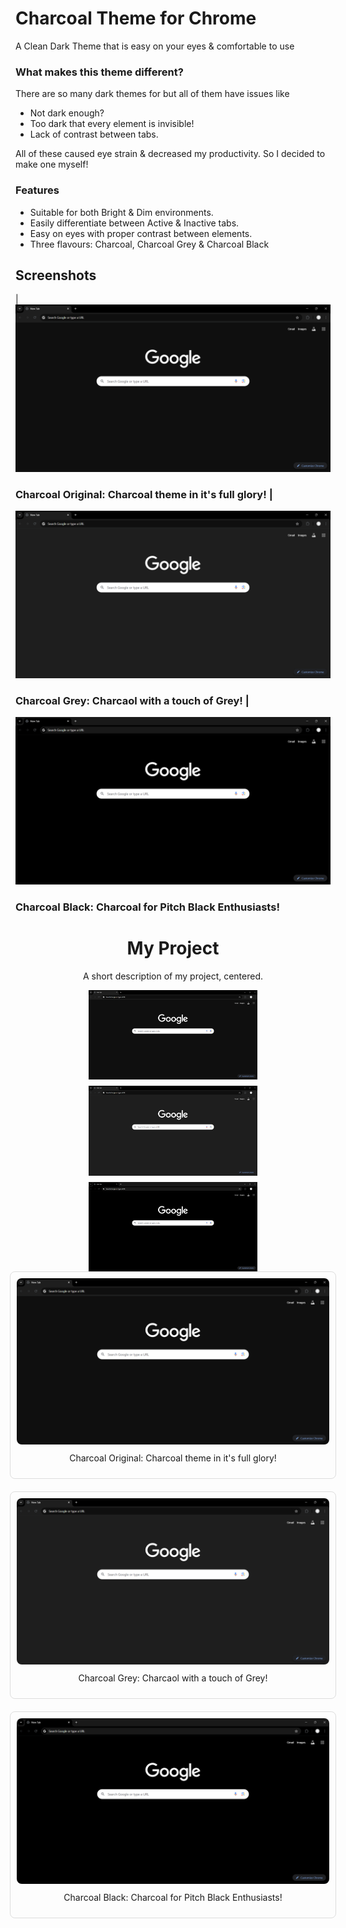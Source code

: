 # Charcoal Theme for Chrome 

A Clean Dark Theme that is easy on your eyes & comfortable to use

### What makes this theme different?
There are so many dark themes for but all of them have issues like

 - Not dark enough?
 - Too dark that every element is invisible!
 - Lack of contrast between tabs.

All of these caused eye strain & decreased my productivity. 
So I decided to make one myself!

### Features

 - Suitable for both Bright & Dim environments.
 - Easily differentiate between Active & Inactive tabs.
 - Easy on eyes with proper contrast between elements.
 - Three flavours: Charcoal, Charcoal Grey & Charcoal Black 

## Screenshots

| ![Charcoal](https://github.com/Exotic-Lambo/Charcoal/blob/main/Screenshots/1.%20Charcoal.png)
### <centre> Charcoal Original: Charcoal theme in it's full glory! <Centre> |

![Charcoal](https://github.com/Exotic-Lambo/Charcoal/blob/main/Screenshots/2.%20Charcoal%20Grey.png)
### Charcoal Grey: Charcaol with a touch of Grey! |

![Charcoal](https://github.com/Exotic-Lambo/Charcoal/blob/main/Screenshots/3.%20Charcoal%20Black.png)
### Charcoal Black: Charcoal for Pitch Black Enthusiasts!

<div align="center">
  <h1>My Project</h1>
  <p>A short description of my project, centered.</p>
</div>

<div style="display: flex; flex-wrap: wrap; gap: 10px; justify-content: center;">
  <img src="https://github.com/Exotic-Lambo/Charcoal/blob/main/Screenshots/1.%20Charcoal.png" alt="Image1" width="270" />
  <img src="https://github.com/Exotic-Lambo/Charcoal/blob/main/Screenshots/2.%20Charcoal%20Grey.png" alt="Image2" width="270" />
  <img src="https://github.com/Exotic-Lambo/Charcoal/blob/main/Screenshots/3.%20Charcoal%20Black.png" alt="Image3" width="270" />
</div>

<div style="display: flex; flex-direction: column; align-items: center; gap: 20px;">

  <!-- Image 1 -->
  <div style="text-align: center; border: 1px solid #ddd; padding: 10px; border-radius: 8px; width: 500px;">
    <img src="https://github.com/Exotic-Lambo/Charcoal/blob/main/Screenshots/1.%20Charcoal.png" alt="Image 1" style="width: 100%; border-radius: 8px;" />
    <p style="margin-top: 10px;">Charcoal Original: Charcoal theme in it's full glory!</p>
  </div>

  <!-- Image 2 -->
  <div style="text-align: center; border: 1px solid #ddd; padding: 10px; border-radius: 8px; width: 500px;">
    <img src="https://github.com/Exotic-Lambo/Charcoal/blob/main/Screenshots/2.%20Charcoal%20Grey.png" alt="Image 2" style="width: 100%; border-radius: 8px;" />
    <p style="margin-top: 10px;">Charcoal Grey: Charcaol with a touch of Grey!</p>
  </div>

  <!-- Image 3 -->
  <div style="text-align: center; border: 1px solid #ddd; padding: 10px; border-radius: 8px; width: 500px;">
    <img src="https://github.com/Exotic-Lambo/Charcoal/blob/main/Screenshots/3.%20Charcoal%20Black.png" alt="Image 3" style="width: 100%; border-radius: 8px;" />
    <p style="margin-top: 10px;">Charcoal Black: Charcoal for Pitch Black Enthusiasts!</p>
  </div>

</div>

